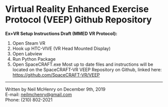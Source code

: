 # Virtual Reality Enhanced Exercise Protocol (VEEP) Github Repository

**Ex+VR Setup Instructions Draft (MMED VR Protocol):**
1.	Open Steam VR
2.	Hook up HTC-VIVE (VR Head Mounted Display)
3.	Open Labview
4.	Run Python Package
5.	Open SpaceCRAFT.exe
Most up to date files and instructions will be located on the SpaceCRAFT-VR VEEP Repository on Github, linked here:
https://github.com/SpaceCRAFT-VR/VEEP
----------------
Written by Neil McHenry on December 9th, 2019<br/>
E-mail: neilmchenry@gmail.com<br/>
Phone: (210) 802-2021

